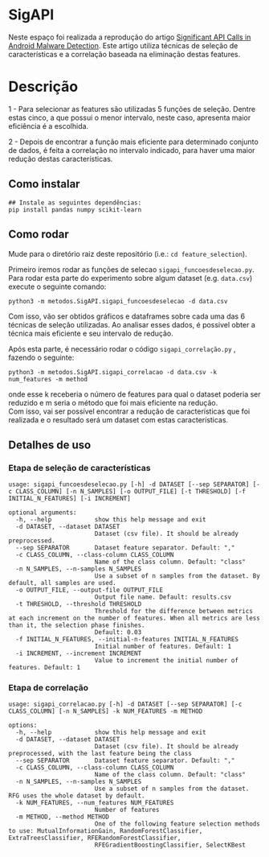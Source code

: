 # SigAPI

Neste espaço foi realizada a reprodução do artigo [Significant API Calls in Android Malware Detection](https://ksiresearch.org/seke/seke20paper/paper143.pdf).
Este artigo utiliza técnicas de seleção de características e a correlação baseada na eliminação destas features.

# Descrição
1 - Para selecionar as features são utilizadas 5 funções de seleção. Dentre estas cinco, a que possui o menor intervalo, neste caso, apresenta maior eficiência é a escolhida.

2 - Depois de encontrar a função mais eficiente para determinado conjunto de dados, é feita a correlação no intervalo indicado, para haver uma maior redução destas características.

## Como instalar

```
## Instale as seguintes dependências:
pip install pandas numpy scikit-learn
```

## Como rodar

Mude para o diretório raiz deste repositório (i.e.: `cd feature_selection`).

Primeiro iremos rodar as funções de selecao `sigapi_funcoesdeselecao.py`. 
Para rodar esta parte do experimento sobre algum dataset (e.g. `data.csv`) execute o seguinte comando:

```
python3 -m metodos.SigAPI.sigapi_funcoesdeselecao -d data.csv
``` 
         
Com isso, vão ser obtidos gráficos e dataframes sobre cada uma das 6 técnicas de seleção utilizadas.
Ao analisar esses dados, é possivel obter a técnica mais eficiente e seu intervalo de redução.

Após esta parte, é necessário rodar o código `sigapi_correlação.py` , fazendo o seguinte:

```
python3 -m metodos.SigAPI.sigapi_correlacao -d data.csv -k num_features -m method
``` 
onde esse k receberia o número de features para qual o dataset poderia ser reduzido e m seria o método que foi mais eficiente na redução.           
Com isso, vai ser possível encontrar a redução de características que foi realizada e o resultado será um dataset com estas características.
  
## Detalhes de uso
### Etapa de seleção de características
```
usage: sigapi_funcoesdeselecao.py [-h] -d DATASET [--sep SEPARATOR] [-c CLASS_COLUMN] [-n N_SAMPLES] [-o OUTPUT_FILE] [-t THRESHOLD] [-f INITIAL_N_FEATURES] [-i INCREMENT]

optional arguments:
  -h, --help            show this help message and exit
  -d DATASET, --dataset DATASET
                        Dataset (csv file). It should be already preprocessed.
  --sep SEPARATOR       Dataset feature separator. Default: ","
  -c CLASS_COLUMN, --class-column CLASS_COLUMN
                        Name of the class column. Default: "class"
  -n N_SAMPLES, --n-samples N_SAMPLES
                        Use a subset of n samples from the dataset. By default, all samples are used.
  -o OUTPUT_FILE, --output-file OUTPUT_FILE
                        Output file name. Default: results.csv
  -t THRESHOLD, --threshold THRESHOLD
                        Threshold for the difference between metrics at each increment on the number of features. When all metrics are less than it, the selection phase finishes.
                        Default: 0.03
  -f INITIAL_N_FEATURES, --initial-n-features INITIAL_N_FEATURES
                        Initial number of features. Default: 1
  -i INCREMENT, --increment INCREMENT
                        Value to increment the initial number of features. Default: 1
```
### Etapa de correlação

```
usage: sigapi_correlacao.py [-h] -d DATASET [--sep SEPARATOR] [-c CLASS_COLUMN] [-n N_SAMPLES] -k NUM_FEATURES -m METHOD

options:
  -h, --help            show this help message and exit
  -d DATASET, --dataset DATASET
                        Dataset (csv file). It should be already preprocessed, with the last feature being the class
  --sep SEPARATOR       Dataset feature separator. Default: ","
  -c CLASS_COLUMN, --class-column CLASS_COLUMN
                        Name of the class column. Default: "class"
  -n N_SAMPLES, --n-samples N_SAMPLES
                        Use a subset of n samples from the dataset. RFG uses the whole dataset by default.
  -k NUM_FEATURES, --num_features NUM_FEATURES
                        Number of features
  -m METHOD, --method METHOD
                        One of the following feature selection methods to use: MutualInformationGain, RandomForestClassifier, ExtraTreesClassifier, RFERandomForestClassifier,
                        RFEGradientBoostingClassifier, SelectKBest
```
